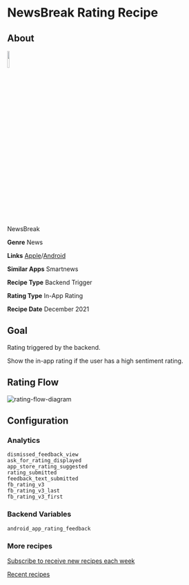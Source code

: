 # NewsBreak Rating Recipe

## About

<img src='https://play-lh.googleusercontent.com/giKCCPigafUbKQ1AkXVxSjQ1PggetEI96ORNKxxhQdvGAFhto71kO4zf7gZ9oOdLIQe5=s180-rw' width='10%'>

NewsBreak

**Genre** News

**Links** [Apple]([https://apps.apple.com/us/app/etsy-custom-creative-goods/id477128284)/[Android](https://play.google.com/store/apps/details?id=com.particlenews.newsbreak)

**Similar Apps** Smartnews

**Recipe Type** Backend Trigger

**Rating Type** In-App Rating

**Recipe Date** December 2021

## Goal
Rating triggered by the backend.

Show the in-app rating if the user has a high sentiment rating.

## Rating Flow
![rating-flow-diagram](https://www.plantuml.com/plantuml/proxy?]fmt=svg&src=https://raw.githubusercontent.com/ratingrecipes/ratingrecipes/master/apps/newsbreak/flow.iuml)

## Configuration

### Analytics
```
dismissed_feedback_view
ask_for_rating_displayed
app_store_rating_suggested
rating_submitted
feedback_text_submitted
fb_rating_v3
fb_rating_v3_last
fb_rating_v3_first
```

### Backend Variables
```
android_app_rating_feedback
```

### More recipes

[Subscribe to receive new recipes each week](https://newsletter.ratingrecipes.com/)

[Recent recipes](https://ratingrecipes.com)
